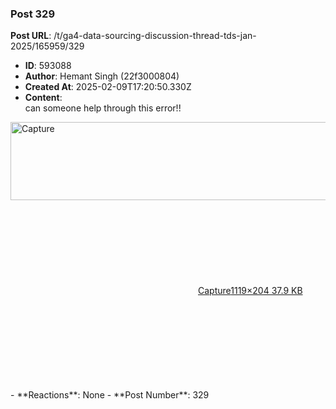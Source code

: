 ### Post 329
**Post URL**: /t/ga4-data-sourcing-discussion-thread-tds-jan-2025/165959/329
- **ID**: 593088
- **Author**: Hemant Singh (22f3000804)
- **Created At**: 2025-02-09T17:20:50.330Z
- **Content**:  
  can someone  help through this error!!<br>
<div class="lightbox-wrapper"><a class="lightbox" href="https://europe1.discourse-cdn.com/flex013/uploads/iitm/original/3X/e/5/e5e41010e6ca37b8390b22c4c9ea80d49ea2394d.jpeg" data-download-href="/uploads/short-url/wNHXHx7hYmOR3ASOr5vTZwZyZfT.jpeg?dl=1" title="Capture" rel="noopener nofollow ugc"><img src="https://europe1.discourse-cdn.com/flex013/uploads/iitm/optimized/3X/e/5/e5e41010e6ca37b8390b22c4c9ea80d49ea2394d_2_690x125.jpeg" alt="Capture" data-base62-sha1="wNHXHx7hYmOR3ASOr5vTZwZyZfT" width="690" height="125" srcset="https://europe1.discourse-cdn.com/flex013/uploads/iitm/optimized/3X/e/5/e5e41010e6ca37b8390b22c4c9ea80d49ea2394d_2_690x125.jpeg, https://europe1.discourse-cdn.com/flex013/uploads/iitm/optimized/3X/e/5/e5e41010e6ca37b8390b22c4c9ea80d49ea2394d_2_1035x187.jpeg 1.5x, https://europe1.discourse-cdn.com/flex013/uploads/iitm/original/3X/e/5/e5e41010e6ca37b8390b22c4c9ea80d49ea2394d.jpeg 2x" data-dominant-color="2E2E34"><div class="meta"><svg class="fa d-icon d-icon-far-image svg-icon" aria-hidden="true"><use href="#far-image"></use></svg><span class="filename">Capture</span><span class="informations">1119×204 37.9 KB</span><svg class="fa d-icon d-icon-discourse-expand svg-icon" aria-hidden="true"><use href="#discourse-expand"></use></svg></div></a></div>
- **Reactions**: None
- **Post Number**: 329

